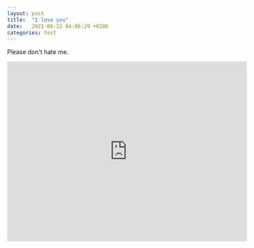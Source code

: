 ```yaml
---
layout: post
title:  "I love you"
date:   2021-06-22 04:06:29 +0200
categories: test
---
```


Please don't hate me.

 <iframe width="560" height="420"
src="https://www.youtube.com/embed/dQw4w9WgXcQ?autoplay=1" 
frameborder="0" 
allow="accelerometer; autoplay; encrypted-media; gyroscope; picture-in-picture" 
allowfullscreen></iframe>

